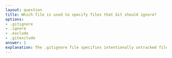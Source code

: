 ```yaml
---
layout: question
title: Which file is used to specify files that Git should ignore?
options:
- .gitignore
- .ignore
- .exclude
- .gitexclude
answer: 1
explanation: The .gitignore file specifies intentionally untracked files that Git should ignore. It contains patterns matching files and directories that should not be tracked by version control.
---
```

